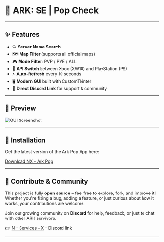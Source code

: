 # 🦖 ARK: SE | Pop Check

---

## ✨ Features

- 🔍 **Server Name Search**
- 🗺️ **Map Filter** (supports all official maps)
- 🎮 **Mode Filter**: PVP / PVE / ALL
- 🔁 **API Switch** between Xbox (XW10) and PlayStation (PS)
- ⚡ **Auto-Refresh** every 10 seconds
- 🖥️ **Modern GUI** built with CustomTkinter
- 💬 **Direct Discord Link** for support & community

---

## 📸 Preview

![GUI Screenshot](https://cdn.discordapp.com/attachments/1341043146569814101/1360755155775258844/image.png?ex=67fc457e&is=67faf3fe&hm=95fd333d291a5ab5de6f24099684cd0acfe19479fc92a82169f79fbe76437162&)

---

## 🚀 Installation

Get the latest version of the Ark Pop App here:

[Download NX - Ark Pop](https://cdn.discordapp.com/attachments/1360757090624344276/1360757141916487830/NX_-_ARK_POP.exe?ex=67fc4758&is=67faf5d8&hm=34e634e5253dc7a82ea7aeffb7beeba5c88141bb3b89666207a607715203bc51&)

---

## 🤝 Contribute & Community

This project is fully **open source** – feel free to explore, fork, and improve it! Whether you're fixing a bug, adding a feature, or just curious about how it works, your contributions are welcome.

Join our growing community on **Discord** for help, feedback, or just to chat with other ARK survivors:

👉 [N - Services - X](https://discord.gg/RtEYex2vmu) - Discord link

---
